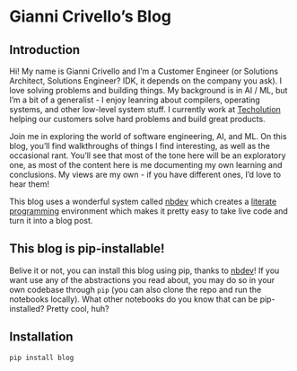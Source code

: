 # Gianni Crivello’s Blog


<!-- WARNING: THIS FILE WAS AUTOGENERATED! DO NOT EDIT! -->

## Introduction

Hi! My name is Gianni Crivello and I’m a Customer Engineer (or Solutions
Architect, Solutions Engineer? IDK, it depends on the company you ask).
I love solving problems and building things. My background is in AI /
ML, but I’m a bit of a generalist - I enjoy leanring about compilers,
operating systems, and other low-level system stuff. I currently work at
[Techolution](https://www.techolution.com/) helping our customers solve
hard problems and build great products.

Join me in exploring the world of software engineering, AI, and ML. On
this blog, you’ll find walkthroughs of things I find interesting, as
well as the occasional rant. You’ll see that most of the tone here will
be an exploratory one, as most of the content here is me documenting my
own learning and conclusions. My views are my own - if you have
different ones, I’d love to hear them!

This blog uses a wonderful system called [nbdev](https://nbdev.fast.ai/)
which creates a [literate
programming](https://en.wikipedia.org/wiki/Literate_programming)
environment which makes it pretty easy to take live code and turn it
into a blog post.

## This blog is pip-installable!

Belive it or not, you can install this blog using pip, thanks to
[nbdev](https://nbdev.fast.ai/)! If you want use any of the abstractions
you read about, you may do so in your own codebase through `pip` (you
can also clone the repo and run the notebooks locally). What other
notebooks do you know that can be pip-installed? Pretty cool, huh?

## Installation

``` sh
pip install blog
```
